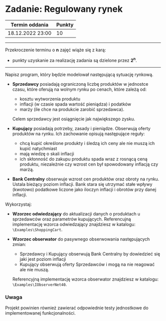 # Zadanie: Regulowany rynek

| Termin oddania | Punkty     |
|----------------|:-----------|
| 18.12.2022  23:00   |    10      |

--- 
Przekroczenie terminu o **n** zajęć wiąże się z karą:
- punkty uzyskanie za realizację zadania są dzielone przez **2<sup>n</sup>**.

--- 

Napisz program, który będzie modelował następującą sytuację rynkową.

- **Sprzedawcy** posiadają ograniczoną liczbę produktów w jednostce czasu, które oferują na wolnym rynku po cenach, które zależą od:
    - kosztu wytworzenia produktu
    - inflacji (w czasie spada wartość pieniądza) i podatków
    - marży (ile chce na produkcie zarobić sprzedawca).

    Celem sprzedawcy jest osiągnięcie jak największego zysku.

- **Kupujący** posiadają potrzeby, zasady i pieniądze. 
    Obserwują oferty produktów na rynku. Ich zachowanie opisują następujące reguły:
    - chcą kupić określone produkty i śledzą ich ceny ale nie muszą ich kupić natychmiast
    - mają wiedzę o skali inflacji
    - ich skłonność do zakupu produktu spada wraz z rosnącą ceną produktu, niezależnie czy wzrost cen był spowodowany inflacją czy marżą.
    
- **Bank Centralny** obserwuje wzrost cen produktów oraz obroty na rynku.
    Ustala bieżący poziom inflacji. Bank stara się utrzymać stałe wpływy (kwotowo) podatkowe liczone jako 
    iloczyn inflacji i obrotów przy danej inflacji.
    
    
Wykorzystaj:
- **Wzorzec odwiedzający** do aktualizacji danych o produktach u sprzedawców oraz parametrów kupujących.
    Referencujną implementację wzorca odwiedzający znajdziesz w katalogu: `\Examples\ShoppingCart`.
- **Wzorzec obserwator** do pasywnego obserwowania następujących zmian:
    - Sprzedawcy i Kupujący obserwują Bank Centralny by dowiedzieć się jaki jest poziom inflacji
    - Kupujący obserwują oferty Sprzedawców i mogą na nie reagować ale nie muszą.
   
    Referencyjną implementację wzorca obserwator znajdziesz w katalogu: `\Examples\IObserverNet40`.

### Uwaga
Projekt powinien również zawierać odpowiednie testy jednostkowe do implementowanej funkcjonalności.

